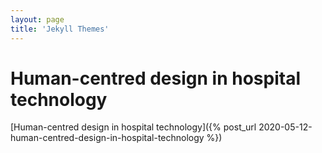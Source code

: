 ```yaml
---
layout: page
title: 'Jekyll Themes'
---
```


# Human-centred design in hospital technology

[Human-centred design in hospital technology]({% post_url 2020-05-12-human-centred-design-in-hospital-technology %})
